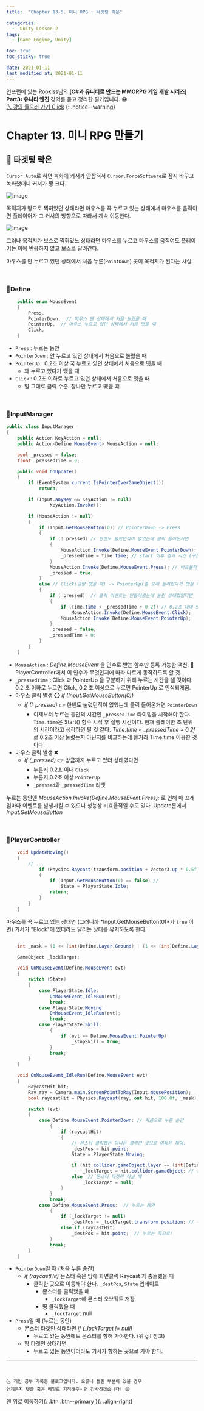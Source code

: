 ```yaml
---
title:  "Chapter 13-5. 미니 RPG : 타겟팅 락온" 

categories:
  -  Unity Lesson 2
tags:
  - [Game Engine, Unity]

toc: true
toc_sticky: true

date: 2021-01-11
last_modified_at: 2021-01-11
---
```


인프런에 있는 Rookiss님의 **[C#과 유니티로 만드는 MMORPG 게임 개발 시리즈] Part3: 유니티 엔진** 강의를 듣고 정리한 필기입니다. 😀  
[🌜 강의 들으러 가기 Click](https://www.inflearn.com/course/MMORPG-유니티)
{: .notice--warning}


# Chapter 13. 미니 RPG 만들기

## 🚀 타겟팅 락온

`Cursor.Auto`로 하면 녹화에 커서가 안잡혀서 `Cursor.ForceSoftware`로 잠시 바꾸고 녹화했더니 커서가 짱 크다..

![image](https://camo.githubusercontent.com/5a020b406068fc8d1e63712847622ac6eef8c517f0db33051778d0f5f423530b/68747470733a2f2f706f737466696c65732e707374617469632e6e65742f4d6a41794d5441784d544a664e5459672f4d4441784e6a45774d7a63334f5441314e7a55302e71426e7a79454b395865635946347158786d6b655271517363566f42484b636c623379466c51665f434e45672e6c427179794e57306746444a363032546c4f353975326c4e62546b56524c426b786a4b47446771584a3545672e4749462e736f6879756e655f616e2f637572332e6769663f747970653d77373733)

목적지가 땅으로 찍혀있던 상태라면 마우스를 꾹 누르고 있는 상태에서 마우스를 움직이면 플레이어가 그 커서의 방향으로 따라서 계속 이동한다. 

![image](https://camo.githubusercontent.com/3315780b291ffe9ba244cb2276cdfded3b304f211ee7a4add01c99dc3f2744ce/68747470733a2f2f706f737466696c65732e707374617469632e6e65742f4d6a41794d5441784d544a664d6a6b782f4d4441784e6a45774d7a63334e444d354d6a49792e577869584f3942613046744b443755506a434968547349795f4c4f6336725f69472d6e4165383077674959672e47754b6459416476786633454a754a725647376f6b58725f745f397949326632353633425f366f537a4638672e4749462e736f6879756e655f616e2f637572322e6769663f747970653d77373733)

그러나 목적지가 보스로 찍혀있느 상태라면 마우스를 누르고 마우스를 움직여도 플레이어는 이에 반응하지 않고 보스로 달려간다.

마우스를 안 누르고 있던 상태에서 처음 누른(`PointDown`) 곳이 목적지가 된다는 사실.

<br>

### 📜Define

```c#
    public enum MouseEvent
    {
        Press,
        PointerDown,  // 마우스 뗀 상태에서 처음 눌렀을 때
        PointerUp,  // 마우스 누르고 있던 상태에서 처음 뗏을 때
        Click,
    }
```

- `Press` : 누르는 동안
- `PointerDown` : 안 누르고 있던 상태에서 처음으로 눌렀을 때
- `PointerUp` : 0.2초 이상 꾹 누르고 있던 상태에서 처음으로 뗏을 때
  - 꽤 누르고 있다가 뗐을 때
- `Click` : 0.2초 이하로 누르고 있던 상태에서 처음으로 뗏을 때
  - 말 그대로 클릭 수준. 찰나만 누르고 뗐을 떄

<br>

### 📜InputManager

```c#
public class InputManager
{
    public Action KeyAction = null;
    public Action<Define.MouseEvent> MouseAction = null;

    bool _pressed = false;
    float _pressedTime = 0;

    public void OnUpdate()
    {
        if (EventSystem.current.IsPointerOverGameObject())
            return;

        if (Input.anyKey && KeyAction != null)
				KeyAction.Invoke();

        if (MouseAction != null)
        {
            if (Input.GetMouseButton(0)) // PointerDown -> Press
            {
                if (!_pressed) // 한번도 눌렀던적이 없었는데 클릭 들어온거면 
                {
                    MouseAction.Invoke(Define.MouseEvent.PointerDown);
                    _pressedTime = Time.time; // start 이후 경과 시간 (구분만 할 수 있으면 됨)
                }
                MouseAction.Invoke(Define.MouseEvent.Press); // 비효율적일 수 있음(이벤트 발생)
                _pressed = true;
            }
            else // Click(금방 뗏을 때) -> PointerUp(좀 오래 눌려있다가 뗏을 때)
            {
                if (_pressed)  // 클릭 이벤트는 안들어왔는데 눌린 상태였었다면
                {
                    if (Time.time < _pressedTime + 0.2f) // 0.2초 내에 뗐을때
                        MouseAction.Invoke(Define.MouseEvent.Click);
                    MouseAction.Invoke(Define.MouseEvent.PointerUp);
                }
                _pressed = false;
                _pressedTime = 0;
            }
        }
    }
```

- `MouseAction` : *Define.MouseEvent* 을 인수로 받는 함수만 등록 가능한 액션. 📜PlayerController에서 이 인수가 무엇인지에 따라 다르게 동작하도록 할 것.
- `_pressedTime` : Click 과 PointerUp 을 구분하기 위해 누르는 시간을 샐 것이다. 0.2 초 이하로 누르면 Click, 0.2 초 이상으로 누르면 PointerUp 로 인식되게끔.
- 마우스 클릭 발생 ⭕ *if (Input.GetMouseButton(0))*
  - *if (!_pressed)* 👉 한번도 눌렀던적이 없었는데 클릭 들어온거면 `PointerDown`
    - 이제부터 누르는 동안의 시간인 `_pressedTime` 타이밍을 시작해야 한다. `Time.time`은 Start() 함수 시작 후 실행 시간이다. 현재 플레이한 초 단위의 시간이라고 생각하면 될 것 같다. *Time.time < _pressedTime + 0.2f* 로 0.2초 이상 눌렀는지 아닌지를 비교하는데 쓸거라 Time.time 이용한 것이다.
- 마우스 클릭 발생 ❌
  - *if (_pressed)* 👉 방금까지 누르고 있더 상태였다면
    - 누른지 0.2초 이내 `Click`
    - 누른지 0.2초 이상 `PointerUp`
    - `_pressed`와 `_pressedTime` 리셋

누르는 동안엔 *MouseAction.Invoke(Define.MouseEvent.Press);* 로 인해 매 프레임마다 이벤트를 발생시킬 수 있으니 성능상 비효율적일 수도 있다. Update문에서 *Input.GetMouseButton*

<br>

### 📜PlayerController

```c#
	void UpdateMoving()
	{
		// ...
			if (Physics.Raycast(transform.position + Vector3.up * 0.5f, dir, 1.0f, LayerMask.GetMask("Block")))
			{
				if (Input.GetMouseButton(0) == false) //
					State = PlayerState.Idle;
				return;
			}
		}
	}
```

마우스를 꾹 누르고 있는 상태면 (그러니까 *Input.GetMouseButton(0)*가 `true` 이면) 커서가 "Block"에 있더라도 달리는 상태를 유지하도록 한다.

```c#

    int _mask = (1 << (int)Define.Layer.Ground) | (1 << (int)Define.Layer.Monster);

    GameObject _lockTarget;

	void OnMouseEvent(Define.MouseEvent evt)
	{
		switch (State)
		{
			case PlayerState.Idle:
				OnMouseEvent_IdleRun(evt);
				break;
			case PlayerState.Moving:
				OnMouseEvent_IdleRun(evt);
				break;
			case PlayerState.Skill:
				{
					if (evt == Define.MouseEvent.PointerUp)
						_stopSkill = true;
				}
				break;
		}
	}

	void OnMouseEvent_IdleRun(Define.MouseEvent evt)
	{
		RaycastHit hit;
		Ray ray = Camera.main.ScreenPointToRay(Input.mousePosition);
		bool raycastHit = Physics.Raycast(ray, out hit, 100.0f, _mask);

		switch (evt)
		{
			case Define.MouseEvent.PointerDown: // 처음으로 누른 순간
				{
					if (raycastHit)
					{
						// 몬스터 클릭했든 아니든 클릭한 곳으로 이동은 해야.
						_destPos = hit.point;
						State = PlayerState.Moving;

						if (hit.collider.gameObject.layer == (int)Define.Layer.Monster) // 몬스터 타겟
							_lockTarget = hit.collider.gameObject; // 몬스터 저장
						else  // 몬스터 타겟이 아닐 때
							_lockTarget = null;
					}
				}
				break;
			case Define.MouseEvent.Press:  // 누르는 동안
				{
					if (_lockTarget != null)
						_destPos = _lockTarget.transform.position; // 누르는 동안에도 몬스터를 따라가야
                    else if (raycastHit)
                        _destPos = hit.point;  // 누르는 쪽으로!
				}
				break;
		}
	}
```

- `PointerDown`일 때 (처음 누른 순간)
  - *if (raycastHit)* 몬스터 혹은 땅에 화면클릭 Raycast 가 충돌했을 때
    - 클릭한 곳으로 이동해야 한다. `_destPos`, `State` 업데이트
      - 몬스터를 클릭했을 때
        - `_lockTarget`에 몬스터 오브젝트 저장 
      - 땅 클릭했을 때
        - `_lockTarget` null
- `Press`일 때 (누르는 동안)
  - 몬스터 타겟인 상태라면 *if (_lockTarget != null)*
    - 누르고 있는 동안에도 몬스터를 향해 가야한다. (위 gif 참고)
  - 땅 타겟인 상태라면
    - 누르고 있는 동안이더라도 커서가 향하는 곳으로 가야 한다.



***
<br>

    🌜 개인 공부 기록용 블로그입니다. 오류나 틀린 부분이 있을 경우 
    언제든지 댓글 혹은 메일로 지적해주시면 감사하겠습니다! 😄

[맨 위로 이동하기](#){: .btn .btn--primary }{: .align-right}